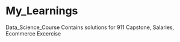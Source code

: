 # My_Learnings
Data_Science_Course
Contains solutions for 911 Capstone, Salaries, Ecommerce Excercise
